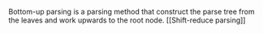Bottom-up parsing is a parsing method that construct the parse tree from the leaves and work upwards to the root node.
[[Shift-reduce parsing]] 